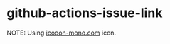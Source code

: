 # github-actions-issue-link



NOTE: Using [icooon-mono.com](https://icooon-mono.com/10973-link-icon-5/) icon.
